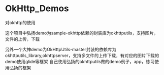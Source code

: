 # OkHttp_Demos
对okhttp的使用

这个项目中弘扬demo为sample-okhttp依赖的封装库为okhttputils，支持图片，文件的上传，下载

另外一个大神demo为OkHttpUtils-master封装的依赖库为okhttputils_library,okhttpserver，支持多文件的上传下载，有对应的图片下载的demo使用glide等框架
自己使用弘扬的okhttputils做的demo例子，app，练习使用弘扬的框架
